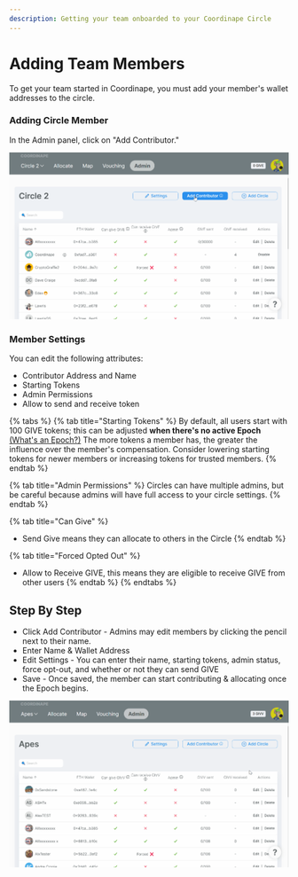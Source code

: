 ```yaml
---
description: Getting your team onboarded to your Coordinape Circle
---
```


# Adding Team Members

To get your team started in Coordinape, you must add your member's wallet addresses to the circle.

### Adding Circle Member

In the Admin panel, click on "Add Contributor."

![](<../../.gitbook/assets/Add Contributor.gif>)

### Member Settings

You can edit the following attributes:

* Contributor Address and Name
* Starting Tokens
* Admin Permissions
* Allow to send and receive token

{% tabs %}
{% tab title="Starting Tokens" %}
By default, all users start with 100 GIVE tokens; this can be adjusted **when there's no active Epoch** [(What's an Epoch?)](../get-started/new-coordinape-admins/start-an-epoch.md) The more tokens a member has, the greater the influence over the member's compensation. Consider lowering starting tokens for newer members or increasing tokens for trusted members.
{% endtab %}

{% tab title="Admin Permissions" %}
Circles can have multiple admins, but be careful because admins will have full access to your circle settings.
{% endtab %}

{% tab title="Can Give" %}
* Send Give means they can allocate to others in the Circle
{% endtab %}

{% tab title="Forced Opted Out" %}
* Allow to Receive GIVE, this means they are eligible to receive GIVE from other users
{% endtab %}
{% endtabs %}

## Step By Step

* Click Add Contributor - Admins may edit members by clicking the pencil next to their name.
* Enter Name & Wallet Address
* Edit Settings - You can enter their name, starting tokens, admin status, force opt-out, and whether or not they can send GIVE
* Save - Once saved, the member can start contributing & allocating once the Epoch begins.

![Contributor Settings](<../../.gitbook/assets/Edit Contributor.gif>)
